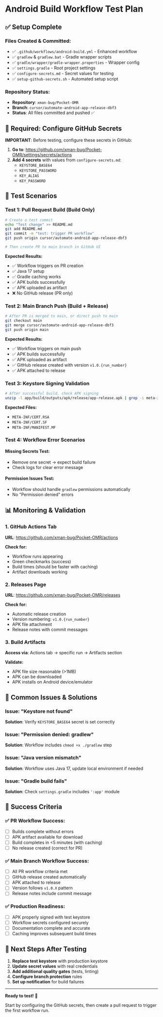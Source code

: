 # Android Build Workflow Test Plan

## ✅ Setup Complete

### Files Created & Committed:
- ✅ `.github/workflows/android-build.yml` - Enhanced workflow
- ✅ `gradlew` & `gradlew.bat` - Gradle wrapper scripts
- ✅ `gradle/wrapper/gradle-wrapper.properties` - Wrapper config
- ✅ `settings.gradle` - Root project settings
- ✅ `configure-secrets.md` - Secret values for testing
- ✅ `setup-github-secrets.sh` - Automated setup script

### Repository Status:
- **Repository**: `xman-bug/Pocket-OMR`
- **Branch**: `cursor/automate-android-app-release-dbf3`
- **Status**: All files committed and pushed ✅

## 🔑 Required: Configure GitHub Secrets

**IMPORTANT**: Before testing, configure these secrets in GitHub:

1. **Go to**: https://github.com/xman-bug/Pocket-OMR/settings/secrets/actions
2. **Add 4 secrets** with values from `configure-secrets.md`:
   - `KEYSTORE_BASE64`
   - `KEYSTORE_PASSWORD` 
   - `KEY_ALIAS`
   - `KEY_PASSWORD`

## 🧪 Test Scenarios

### Test 1: Pull Request Build (Build Only)
```bash
# Create a test commit
echo "Test change" >> README.md
git add README.md
git commit -m "test: trigger PR workflow"
git push origin cursor/automate-android-app-release-dbf3

# Then create PR to main branch in GitHub UI
```

**Expected Results:**
- ✅ Workflow triggers on PR creation
- ✅ Java 17 setup
- ✅ Gradle caching works
- ✅ APK builds successfully
- ✅ APK uploaded as artifact
- ❌ No GitHub release (PR only)

### Test 2: Main Branch Push (Build + Release)
```bash
# After PR is merged to main, or direct push to main
git checkout main
git merge cursor/automate-android-app-release-dbf3
git push origin main
```

**Expected Results:**
- ✅ Workflow triggers on main push
- ✅ APK builds successfully  
- ✅ APK uploaded as artifact
- ✅ GitHub release created with version `v1.0.{run_number}`
- ✅ APK attached to release

### Test 3: Keystore Signing Validation
```bash
# After successful build, check APK signing
unzip -l app/build/outputs/apk/release/app-release.apk | grep -i meta-inf
```

**Expected Files:**
- `META-INF/CERT.RSA`
- `META-INF/CERT.SF` 
- `META-INF/MANIFEST.MF`

### Test 4: Workflow Error Scenarios

#### Missing Secrets Test:
- Remove one secret → expect build failure
- Check logs for clear error message

#### Permission Issues Test:
- Workflow should handle `gradlew` permissions automatically
- No "Permission denied" errors

## 📊 Monitoring & Validation

### 1. GitHub Actions Tab
**URL**: https://github.com/xman-bug/Pocket-OMR/actions

**Check for:**
- Workflow runs appearing
- Green checkmarks (success)
- Build times (should be faster with caching)
- Artifact downloads working

### 2. Releases Page
**URL**: https://github.com/xman-bug/Pocket-OMR/releases

**Check for:**
- Automatic release creation
- Version numbering: `v1.0.{run_number}`
- APK file attachment
- Release notes with commit messages

### 3. Build Artifacts
**Access via**: Actions tab → specific run → Artifacts section

**Validate:**
- APK file size reasonable (>1MB)
- APK can be downloaded
- APK installs on Android device/emulator

## 🐛 Common Issues & Solutions

### Issue: "Keystore not found"
**Solution**: Verify `KEYSTORE_BASE64` secret is set correctly

### Issue: "Permission denied: gradlew"
**Solution**: Workflow includes `chmod +x ./gradlew` step

### Issue: "Java version mismatch"
**Solution**: Workflow uses Java 17, update local environment if needed

### Issue: "Gradle build fails"
**Solution**: Check `settings.gradle` includes `':app'` module

## 🎯 Success Criteria

### ✅ PR Workflow Success:
- [ ] Builds complete without errors
- [ ] APK artifact available for download
- [ ] Build completes in <5 minutes (with caching)
- [ ] No release created (correct for PR)

### ✅ Main Branch Workflow Success:
- [ ] All PR workflow criteria met
- [ ] GitHub release created automatically
- [ ] APK attached to release
- [ ] Version follows `v1.0.X` pattern
- [ ] Release notes include commit message

### ✅ Production Readiness:
- [ ] APK properly signed with test keystore
- [ ] Workflow secrets configured securely
- [ ] Documentation complete and accurate
- [ ] Caching improves subsequent build times

## 🚀 Next Steps After Testing

1. **Replace test keystore** with production keystore
2. **Update secret values** with real credentials
3. **Add additional quality gates** (tests, linting)
4. **Configure branch protection** rules
5. **Set up notification** for build failures

---

**Ready to test!** 🎉

Start by configuring the GitHub secrets, then create a pull request to trigger the first workflow run.